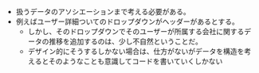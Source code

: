 - 扱うデータのアソシエーションまで考える必要がある。
- 例えばユーザー詳細ついてのドロップダウンがヘッダーがあるとする。
	- しかし、そのドロップダウンでそのユーザーが所属する会社に関するデータの推移を追加するのは、少し不自然ということだ。
	- デザイン的にそうするしかない場合は、仕方がないがデータを構造を考えるとそのようなことも意識してコードを書いていくしかない